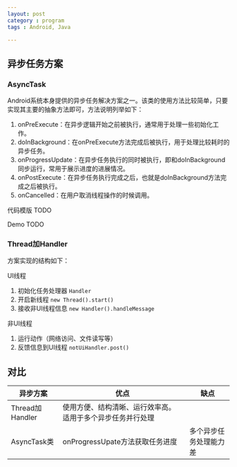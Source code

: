 ```yaml
---
layout: post
category : program
tags : Android, Java

---
```


## 异步任务方案

### AsyncTask

Android系统本身提供的异步任务解决方案之一。该类的使用方法比较简单，只要实现其主要的抽象方法即可，方法说明列举如下：

1. onPreExecute：在异步逻辑开始之前被执行，通常用于处理一些初始化工作。
2. doInBackground：在onPreExecute方法完成后被执行，用于处理比较耗时的异步任务。
3. onProgressUpdate：在异步任务执行的同时被执行，即和doInBackground同步运行，常用于展示进度的进展情况。
4. onPostExecute：在异步任务执行完成之后，也就是doInBackground方法完成之后被执行。
5. onCancelled：在用户取消线程操作的时候调用。

代码模版 TODO

Demo TODO

### Thread加Handler

方案实现的结构如下：

UI线程 

1. 初始化任务处理器 `Handler`
2. 开启新线程 `new Thread().start()`
3. 接收非UI线程信息 `new Handler().handleMessage`

非UI线程

1. 运行动作（网络访问、文件读写等）
2. 反馈信息到UI线程 `notUiHandler.post()`


## 对比



| 异步方案 | 优点 | 缺点 |
| ------------ | ------------- | ------------ |
| Thread加Handler | 使用方便、结构清晰、运行效率高。适用于多个异步任务并行处理  |  
| AsyncTask类	  |onProgressUpate方法获取任务进度   | 多个异步任务处理能力差 |


